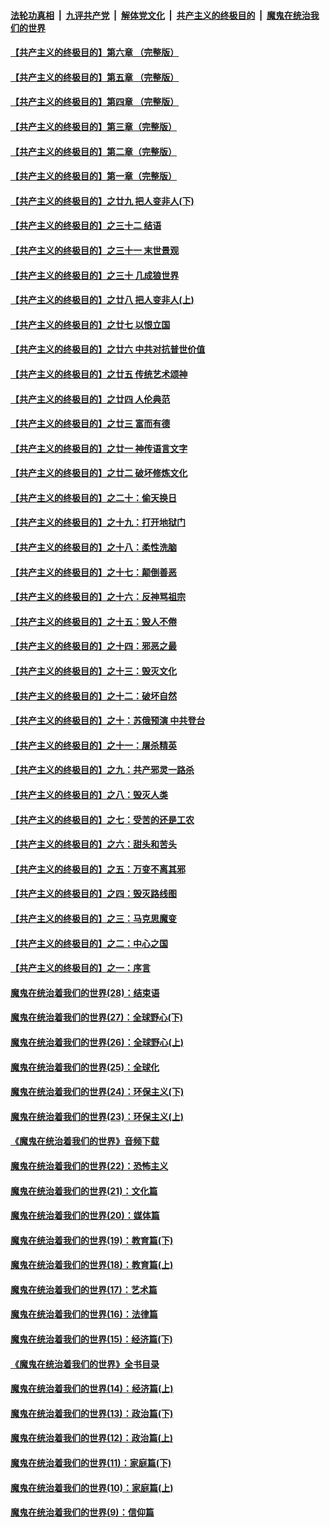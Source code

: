 ####  [法轮功真相](../../../../basic/blob/master/README.md?t=11301952) &nbsp;|&nbsp; [九评共产党](../../../../9ping.md/blob/master/README.md?t=11301952) &nbsp;|&nbsp; [解体党文化](../../../../jtdwh.md/blob/master/README.md?t=11301952)  &nbsp;|&nbsp; [共产主义的终极目的](../../../../gczydzjmd.md/blob/master/README.md?t=11301952) &nbsp;|&nbsp; [魔鬼在统治我们的世界](../../../../mgztzwmdsj.md/blob/master/README.md?t=11301952) 

#### [【共产主义的终极目的】第六章 （完整版）](../pages/nsc422/n11428913.md?t=11301952) 

#### [【共产主义的终极目的】第五章 （完整版）](../pages/nsc422/n11428912.md?t=11301952) 

#### [【共产主义的终极目的】第四章 （完整版）](../pages/nsc422/n11428907.md?t=11301952) 

#### [【共产主义的终极目的】第三章（完整版）](../pages/nsc422/n11428848.md?t=11301952) 

#### [【共产主义的终极目的】第二章（完整版）](../pages/nsc422/n11428831.md?t=11301952) 

#### [【共产主义的终极目的】第一章（完整版）](../pages/nsc422/n11417651.md?t=11301952) 

#### [【共产主义的终极目的】之廿九 把人变非人(下)](../pages/nsc422/n11344140.md?t=11301952) 

#### [【共产主义的终极目的】之三十二 结语](../pages/nsc422/n11360535.md?t=11301952) 

#### [【共产主义的终极目的】之三十一 末世景观](../pages/nsc422/n11351129.md?t=11301952) 

#### [【共产主义的终极目的】之三十 几成狼世界](../pages/nsc422/n11348280.md?t=11301952) 

#### [【共产主义的终极目的】之廿八 把人变非人(上)](../pages/nsc422/n11340492.md?t=11301952) 

#### [【共产主义的终极目的】之廿七 以恨立国](../pages/nsc422/n11336944.md?t=11301952) 

#### [【共产主义的终极目的】之廿六 中共对抗普世价值](../pages/nsc422/n11324785.md?t=11301952) 

#### [【共产主义的终极目的】之廿五 传统艺术颂神](../pages/nsc422/n11296396.md?t=11301952) 

#### [【共产主义的终极目的】之廿四 人伦典范](../pages/nsc422/n11296397.md?t=11301952) 

#### [【共产主义的终极目的】之廿三 富而有德](../pages/nsc422/n11283598.md?t=11301952) 

#### [【共产主义的终极目的】之廿一 神传语言文字](../pages/nsc422/n11263265.md?t=11301952) 

#### [【共产主义的终极目的】之廿二 破坏修炼文化](../pages/nsc422/n11245728.md?t=11301952) 

#### [【共产主义的终极目的】之二十：偷天换日](../pages/nsc422/n11238846.md?t=11301952) 

#### [【共产主义的终极目的】之十九：打开地狱门](../pages/nsc422/n11206376.md?t=11301952) 

#### [【共产主义的终极目的】之十八：柔性洗脑](../pages/nsc422/n11199994.md?t=11301952) 

#### [【共产主义的终极目的】之十七：颠倒善恶](../pages/nsc422/n11179782.md?t=11301952) 

#### [【共产主义的终极目的】之十六：反神骂祖宗](../pages/nsc422/n11166798.md?t=11301952) 

#### [【共产主义的终极目的】之十五：毁人不倦](../pages/nsc422/n11166792.md?t=11301952) 

#### [【共产主义的终极目的】之十四：邪恶之最](../pages/nsc422/n11150249.md?t=11301952) 

#### [【共产主义的终极目的】之十三：毁灭文化](../pages/nsc422/n11135227.md?t=11301952) 

#### [【共产主义的终极目的】之十二：破坏自然](../pages/nsc422/n11135214.md?t=11301952) 

#### [【共产主义的终极目的】之十：苏俄预演 中共登台](../pages/nsc422/n11118424.md?t=11301952) 

#### [【共产主义的终极目的】之十一：屠杀精英](../pages/nsc422/n11118442.md?t=11301952) 

#### [【共产主义的终极目的】之九：共产邪灵一路杀](../pages/nsc422/n11114139.md?t=11301952) 

#### [【共产主义的终极目的】之八：毁灭人类](../pages/nsc422/n11108503.md?t=11301952) 

#### [【共产主义的终极目的】之七：受苦的还是工农](../pages/nsc422/n11101809.md?t=11301952) 

#### [【共产主义的终极目的】之六：甜头和苦头](../pages/nsc422/n11096971.md?t=11301952) 

#### [【共产主义的终极目的】之五：万变不离其邪](../pages/nsc422/n11091285.md?t=11301952) 

#### [【共产主义的终极目的】之四：毁灭路线图](../pages/nsc422/n11086284.md?t=11301952) 

#### [【共产主义的终极目的】之三：马克思魔变](../pages/nsc422/n11061941.md?t=11301952) 

#### [【共产主义的终极目的】之二：中心之国](../pages/nsc422/n11047728.md?t=11301952) 

#### [【共产主义的终极目的】之一：序言](../pages/nsc422/n11086077.md?t=11301952) 

#### [魔鬼在统治着我们的世界(28)：结束语](../pages/nsc422/n10936246.md?t=11301952) 

#### [魔鬼在统治着我们的世界(27)：全球野心(下)](../pages/nsc422/n10928319.md?t=11301952) 

#### [魔鬼在统治着我们的世界(26)：全球野心(上)](../pages/nsc422/n10900318.md?t=11301952) 

#### [魔鬼在统治着我们的世界(25)：全球化](../pages/nsc422/n10788205.md?t=11301952) 

#### [魔鬼在统治着我们的世界(24)：环保主义(下)](../pages/nsc422/n10695307.md?t=11301952) 

#### [魔鬼在统治着我们的世界(23)：环保主义(上)](../pages/nsc422/n10688613.md?t=11301952) 

#### [《魔鬼在统治着我们的世界》音频下载](../pages/nsc422/n10635553.md?t=11301952) 

#### [魔鬼在统治着我们的世界(22)：恐怖主义](../pages/nsc422/n10614727.md?t=11301952) 

#### [魔鬼在统治着我们的世界(21)：文化篇](../pages/nsc422/n10597706.md?t=11301952) 

#### [魔鬼在统治着我们的世界(20)：媒体篇](../pages/nsc422/n10586579.md?t=11301952) 

#### [魔鬼在统治着我们的世界(19)：教育篇(下)](../pages/nsc422/n10564808.md?t=11301952) 

#### [魔鬼在统治着我们的世界(18)：教育篇(上)](../pages/nsc422/n10526970.md?t=11301952) 

#### [魔鬼在统治着我们的世界(17)：艺术篇](../pages/nsc422/n10499093.md?t=11301952) 

#### [魔鬼在统治着我们的世界(16)：法律篇](../pages/nsc422/n10485969.md?t=11301952) 

#### [魔鬼在统治着我们的世界(15)：经济篇(下)](../pages/nsc422/n10469975.md?t=11301952) 

#### [《魔鬼在统治着我们的世界》全书目录](../pages/nsc422/n10464261.md?t=11301952) 

#### [魔鬼在统治着我们的世界(14)：经济篇(上)](../pages/nsc422/n10457370.md?t=11301952) 

#### [魔鬼在统治着我们的世界(13)：政治篇(下)](../pages/nsc422/n10448270.md?t=11301952) 

#### [魔鬼在统治着我们的世界(12)：政治篇(上)](../pages/nsc422/n10444576.md?t=11301952) 

#### [魔鬼在统治着我们的世界(11)：家庭篇(下)](../pages/nsc422/n10440961.md?t=11301952) 

#### [魔鬼在统治着我们的世界(10)：家庭篇(上)](../pages/nsc422/n10435448.md?t=11301952) 

#### [魔鬼在统治着我们的世界(9)：信仰篇](../pages/nsc422/n10432159.md?t=11301952) 

